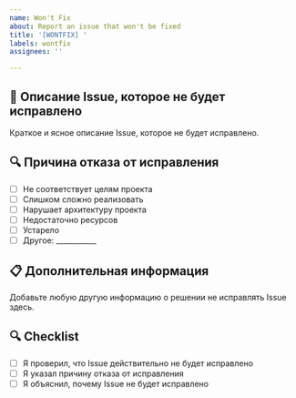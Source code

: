 ```yaml
---
name: Won't Fix
about: Report an issue that won't be fixed
title: '[WONTFIX] '
labels: wontfix
assignees: ''

---
```


## 🚫 Описание Issue, которое не будет исправлено
Краткое и ясное описание Issue, которое не будет исправлено.

## 🔍 Причина отказа от исправления
- [ ] Не соответствует целям проекта
- [ ] Слишком сложно реализовать
- [ ] Нарушает архитектуру проекта
- [ ] Недостаточно ресурсов
- [ ] Устарело
- [ ] Другое: ___________

## 📋 Дополнительная информация
Добавьте любую другую информацию о решении не исправлять Issue здесь.

## 🔍 Checklist
- [ ] Я проверил, что Issue действительно не будет исправлено
- [ ] Я указал причину отказа от исправления
- [ ] Я объяснил, почему Issue не будет исправлено
